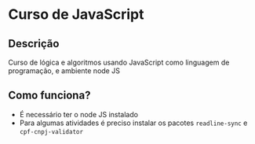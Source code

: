 # Curso de JavaScript
## Descrição
Curso de lógica e algoritmos usando JavaScript como linguagem de programação, e ambiente node JS
## Como funciona?
- É necessário ter o node JS instalado
- Para algumas atividades é preciso instalar os pacotes `readline-sync` e `cpf-cnpj-validator`